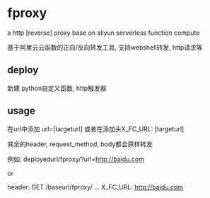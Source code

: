 # fproxy
a http [reverse] proxy base on aliyun serverless function compute 

基于阿里云云函数的正向/反向转发工具, 支持webshell转发, http请求等

## deploy
新建 python自定义函数, http触发器

## usage

在url中添加 url=[targeturl] 或者在添加头X_FC_URL: [targeturl]

其余的header, request_method, body都会原样转发

例如: deployedurl/fproxy/?url=http://baidu.com

or

header:
GET /baseurl/fproxy/
...
X_FC_URL: http://baidu.com

